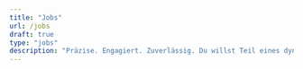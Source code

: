```yaml
---
title: "Jobs"
url: /jobs
draft: true
type: "jobs"
description: "Präzise. Engagiert. Zuverlässig. Du willst Teil eines dynamischen Teams werden, das gemeinsam Großes schafft? Dann bring dein Können zu uns – wo Präzision und Teamgeist Hand in Hand gehen."
---
```

